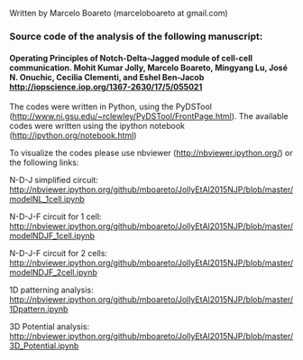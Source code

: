 Written by Marcelo Boareto (marceloboareto at gmail.com)

### Source code of the analysis of the following manuscript:

#### Operating Principles of Notch-Delta-Jagged module of cell-cell communication. Mohit Kumar Jolly, Marcelo Boareto, Mingyang Lu, José N. Onuchic, Cecilia Clementi, and Eshel Ben-Jacob http://iopscience.iop.org/1367-2630/17/5/055021

The codes were written in Python, using the PyDSTool (http://www.ni.gsu.edu/~rclewley/PyDSTool/FrontPage.html). 
The available codes were written using the ipython notebook (http://ipython.org/notebook.html)

To visualize the codes please use nbviewer (http://nbviewer.ipython.org/) or the following links: 

N-D-J simplified circuit: 
http://nbviewer.ipython.org/github/mboareto/JollyEtAl2015NJP/blob/master/modelNL_1cell.ipynb 

N-D-J-F circuit for 1 cell: 
http://nbviewer.ipython.org/github/mboareto/JollyEtAl2015NJP/blob/master/modelNDJF_1cell.ipynb

N-D-J-F circuit for 2 cells: 
http://nbviewer.ipython.org/github/mboareto/JollyEtAl2015NJP/blob/master/modelNDJF_2cell.ipynb

1D patterning analysis: 
http://nbviewer.ipython.org/github/mboareto/JollyEtAl2015NJP/blob/master/1Dpattern.ipynb

3D Potential analysis:
http://nbviewer.ipython.org/github/mboareto/JollyEtAl2015NJP/blob/master/3D_Potential.ipynb

